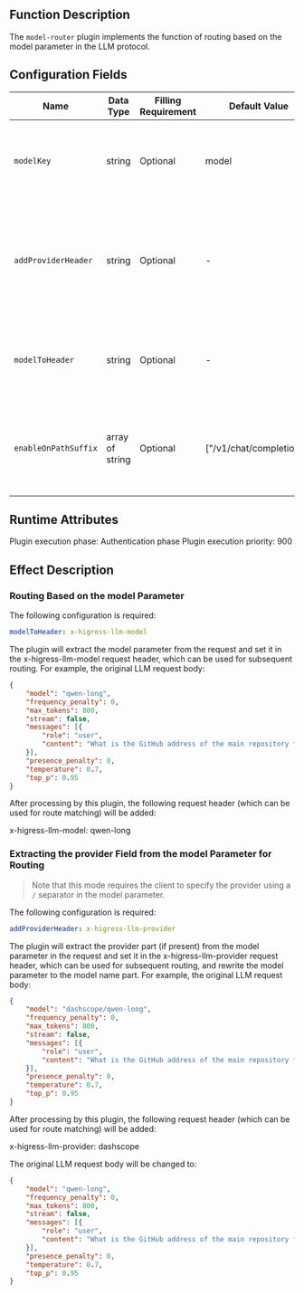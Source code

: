 ## Function Description
The `model-router` plugin implements the function of routing based on the model parameter in the LLM protocol.

## Configuration Fields

| Name                 | Data Type        | Filling Requirement                | Default Value                   | Description                                                  |
| -----------          | --------------- | -----------------------            | ------                          | -------------------------------------------                  |
| `modelKey`           | string           | Optional                           | model                           | The location of the model parameter in the request body       |
| `addProviderHeader`  | string           | Optional                           | -                               | Which request header to place the provider name parsed from the model parameter |
| `modelToHeader`      | string           | Optional                           | -                               | Which request header to directly place the model parameter    |
| `enableOnPathSuffix` | array of string  | Optional                           | ["/v1/chat/completions"]        | Only effective for requests with these specific path suffixes |

## Runtime Attributes

Plugin execution phase: Authentication phase
Plugin execution priority: 900

## Effect Description

### Routing Based on the model Parameter

The following configuration is required:

```yaml
modelToHeader: x-higress-llm-model
```

The plugin will extract the model parameter from the request and set it in the x-higress-llm-model request header, which can be used for subsequent routing. For example, the original LLM request body:

```json
{
    "model": "qwen-long",
    "frequency_penalty": 0,
    "max_tokens": 800,
    "stream": false,
    "messages": [{
        "role": "user",
        "content": "What is the GitHub address of the main repository for the higress project"
    }],
    "presence_penalty": 0,
    "temperature": 0.7,
    "top_p": 0.95
}
```

After processing by this plugin, the following request header (which can be used for route matching) will be added:

x-higress-llm-model: qwen-long

### Extracting the provider Field from the model Parameter for Routing

> Note that this mode requires the client to specify the provider using a `/` separator in the model parameter.

The following configuration is required:

```yaml
addProviderHeader: x-higress-llm-provider
```

The plugin will extract the provider part (if present) from the model parameter in the request and set it in the x-higress-llm-provider request header, which can be used for subsequent routing, and rewrite the model parameter to the model name part. For example, the original LLM request body:

```json
{
    "model": "dashscope/qwen-long",
    "frequency_penalty": 0,
    "max_tokens": 800,
    "stream": false,
    "messages": [{
        "role": "user",
        "content": "What is the GitHub address of the main repository for the higress project"
    }],
    "presence_penalty": 0,
    "temperature": 0.7,
    "top_p": 0.95
}
```

After processing by this plugin, the following request header (which can be used for route matching) will be added:

x-higress-llm-provider: dashscope

The original LLM request body will be changed to:

```json
{
    "model": "qwen-long",
    "frequency_penalty": 0,
    "max_tokens": 800,
    "stream": false,
    "messages": [{
        "role": "user",
        "content": "What is the GitHub address of the main repository for the higress project"
    }],
    "presence_penalty": 0,
    "temperature": 0.7,
    "top_p": 0.95
}
